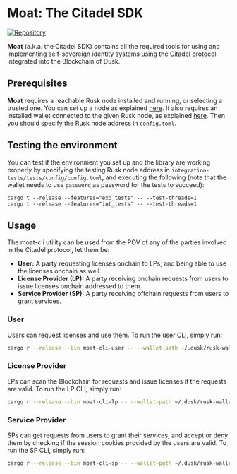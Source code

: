 # Moat: The Citadel SDK

[![Repository](https://img.shields.io/badge/github-moat-blueviolet?logo=github)](https://github.com/dusk-network/moat)

**Moat** (a.k.a. the Citadel SDK) contains all the required tools for using and implementing self-sovereign identity systems using the Citadel protocol integrated into the Blockchain of Dusk.

## Prerequisites

**Moat** requires a reachable Rusk node installed and running, or selecting a trusted one. You can set up a node as explained [here](https://wiki.dusk.network/en/setting-up-node). It also requires an installed wallet connected to the given Rusk node, as explained [here](https://github.com/dusk-network/wallet-cli/blob/main/src/bin/README.md). Then you should specify the Rusk node address in `config.toml`.

## Testing the environment

You can test if the environment you set up and the library are working properly by specifying the testing Rusk node address in `integration-tests/tests/config/config.toml`, and executing the following (note that the wallet needs to use `password` as password for the tests to succeed):

```
cargo t --release --features="exp_tests" -- --test-threads=1
cargo t --release --features="int_tests" -- --test-threads=1
```

## Usage

The moat-cli utility can be used from the POV of any of the parties involved in the Citadel protocol, let them be:
- **User:** A party requesting licenses onchain to LPs, and being able to use the licenses onchain as well.
- **License Provider (LP):** A party receiving onchain requests from users to issue licenses onchain addressed to them.
- **Service Provider (SP):** A party receiving offchain requests from users to grant services.


### User

Users can request licenses and use them. To run the user CLI, simply run:

```sh
cargo r --release --bin moat-cli-user -- --wallet-path ~/.dusk/rusk-wallet --wallet-pass <PASSWORD>
```

### License Provider

LPs can scan the Blockchain for requests and issue licenses if the requests are valid. To run the LP CLI, simply run:

```sh
cargo r --release --bin moat-cli-lp -- --wallet-path ~/.dusk/rusk-wallet --wallet-pass <PASSWORD>
```

### Service Provider

SPs can get requests from users to grant their services, and accept or deny them by checking if the session cookies provided by the users are valid. To run the SP CLI, simply run:

```sh
cargo r --release --bin moat-cli-sp -- --wallet-path ~/.dusk/rusk-wallet --wallet-pass <PASSWORD>
```

